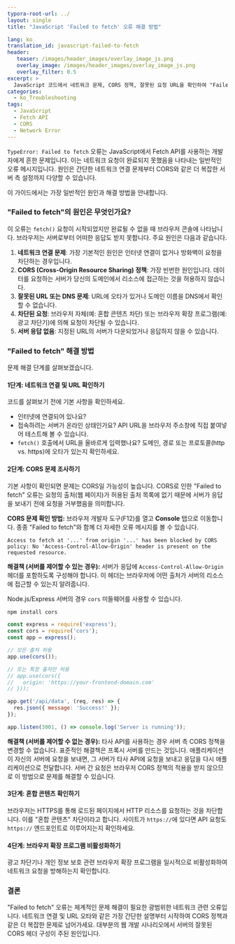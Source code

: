 ```yaml
---
typora-root-url: ../
layout: single
title: "JavaScript 'Failed to fetch' 오류 해결 방법"

lang: ko
translation_id: javascript-failed-to-fetch
header:
   teaser: /images/header_images/overlay_image_js.png
   overlay_image: /images/header_images/overlay_image_js.png
   overlay_filter: 0.5
excerpt: >
  JavaScript 코드에서 네트워크 문제, CORS 정책, 잘못된 요청 URL을 확인하여 "Failed to fetch" 오류를 해결하고 문제를 해결하는 방법을 알아봅니다.
categories:
  - ko_Troubleshooting
tags:
  - JavaScript
  - Fetch API
  - CORS
  - Network Error
---
```


`TypeError: Failed to fetch` 오류는 JavaScript에서 Fetch API를 사용하는 개발자에게 흔한 문제입니다. 이는 네트워크 요청이 완료되지 못했음을 나타내는 일반적인 오류 메시지입니다. 원인은 간단한 네트워크 연결 문제부터 CORS와 같은 더 복잡한 서버 측 설정까지 다양할 수 있습니다.

이 가이드에서는 가장 일반적인 원인과 해결 방법을 안내합니다.

### "Failed to fetch"의 원인은 무엇인가요?

이 오류는 `fetch()` 요청이 시작되었지만 완료될 수 없을 때 브라우저 콘솔에 나타납니다. 브라우저는 서버로부터 어떠한 응답도 받지 못합니다. 주요 원인은 다음과 같습니다.

1.  **네트워크 연결 문제**: 가장 기본적인 원인은 인터넷 연결이 없거나 방화벽이 요청을 차단하는 경우입니다.
2.  **CORS (Cross-Origin Resource Sharing) 정책**: 가장 빈번한 원인입니다. 데이터를 요청하는 서버가 당신의 도메인에서 리소스에 접근하는 것을 허용하지 않습니다.
3.  **잘못된 URL 또는 DNS 문제**: URL에 오타가 있거나 도메인 이름을 DNS에서 확인할 수 없습니다.
4.  **차단된 요청**: 브라우저 자체(예: 혼합 콘텐츠 차단) 또는 브라우저 확장 프로그램(예: 광고 차단기)에 의해 요청이 차단될 수 있습니다.
5.  **서버 응답 없음**: 지정된 URL의 서버가 다운되었거나 응답하지 않을 수 있습니다.

### "Failed to fetch" 해결 방법

문제 해결 단계를 살펴보겠습니다.

#### 1단계: 네트워크 연결 및 URL 확인하기

코드를 살펴보기 전에 기본 사항을 확인하세요.
- 인터넷에 연결되어 있나요?
- 접속하려는 서버가 온라인 상태인가요? API URL을 브라우저 주소창에 직접 붙여넣어 테스트해 볼 수 있습니다.
- `fetch()` 호출에서 URL을 올바르게 입력했나요? 도메인, 경로 또는 프로토콜(http vs. https)에 오타가 있는지 확인하세요.

#### 2단계: CORS 문제 조사하기

기본 사항이 확인되면 문제는 CORS일 가능성이 높습니다. CORS로 인한 "Failed to fetch" 오류는 요청의 출처(웹 페이지)가 허용된 출처 목록에 없기 때문에 서버가 응답을 보내기 전에 요청을 거부했음을 의미합니다.

**CORS 문제 확인 방법:**
브라우저 개발자 도구(F12)를 열고 **Console** 탭으로 이동합니다. 종종 "Failed to fetch"와 함께 더 자세한 오류 메시지를 볼 수 있습니다.

`Access to fetch at '...' from origin '...' has been blocked by CORS policy: No 'Access-Control-Allow-Origin' header is present on the requested resource.`

**해결책 (서버를 제어할 수 있는 경우):**
서버가 응답에 `Access-Control-Allow-Origin` 헤더를 포함하도록 구성해야 합니다. 이 헤더는 브라우저에 어떤 출처가 서버의 리소스에 접근할 수 있는지 알려줍니다.

Node.js/Express 서버의 경우 `cors` 미들웨어를 사용할 수 있습니다.

```bash
npm install cors
```

```javascript
const express = require('express');
const cors = require('cors');
const app = express();

// 모든 출처 허용
app.use(cors());

// 또는 특정 출처만 허용
// app.use(cors({
//   origin: 'https://your-frontend-domain.com'
// }));

app.get('/api/data', (req, res) => {
  res.json({ message: 'Success!' });
});

app.listen(3001, () => console.log('Server is running'));
```

**해결책 (서버를 제어할 수 없는 경우):**
타사 API를 사용하는 경우 서버 측 CORS 정책을 변경할 수 없습니다. 표준적인 해결책은 프록시 서버를 만드는 것입니다. 애플리케이션이 자신의 서버에 요청을 보내면, 그 서버가 타사 API에 요청을 보내고 응답을 다시 애플리케이션으로 전달합니다. 서버 간 요청은 브라우저 CORS 정책의 적용을 받지 않으므로 이 방법으로 문제를 해결할 수 있습니다.

#### 3단계: 혼합 콘텐츠 확인하기

브라우저는 HTTPS를 통해 로드된 페이지에서 HTTP 리소스를 요청하는 것을 차단합니다. 이를 "혼합 콘텐츠" 차단이라고 합니다. 사이트가 `https://`에 있다면 API 요청도 `https://` 엔드포인트로 이루어지는지 확인하세요.

#### 4단계: 브라우저 확장 프로그램 비활성화하기

광고 차단기나 개인 정보 보호 관련 브라우저 확장 프로그램을 일시적으로 비활성화하여 네트워크 요청을 방해하는지 확인합니다.

### 결론

"Failed to fetch" 오류는 체계적인 문제 해결이 필요한 광범위한 네트워크 관련 오류입니다. 네트워크 연결 및 URL 오타와 같은 가장 간단한 설명부터 시작하여 CORS 정책과 같은 더 복잡한 문제로 넘어가세요. 대부분의 웹 개발 시나리오에서 서버의 잘못된 CORS 헤더 구성이 주된 원인입니다.
